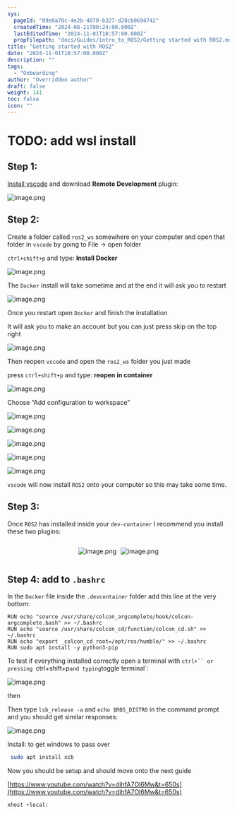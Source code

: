 ```yaml
---
sys:
  pageId: "89e0a78c-4e2b-4070-b327-d28cb0694742"
  createdTime: "2024-08-21T00:24:00.000Z"
  lastEditedTime: "2024-11-01T18:57:00.000Z"
  propFilepath: "docs/Guides/intro_to_ROS2/Getting started with ROS2.md"
title: "Getting started with ROS2"
date: "2024-11-01T18:57:00.000Z"
description: ""
tags:
  - "Onboarding"
author: "Overridden author"
draft: false
weight: 141
toc: false
icon: ""
---
```


# TODO: add wsl install

## Step 1:

[Install vscode](https://code.visualstudio.com/download) and download **Remote Development** plugin:

![image.png](https://prod-files-secure.s3.us-west-2.amazonaws.com/d518164a-d88e-44d1-a4ee-3adb3bd8bce0/efb52993-1881-4a40-b95e-6f020334f022/image.png?X-Amz-Algorithm=AWS4-HMAC-SHA256&X-Amz-Content-Sha256=UNSIGNED-PAYLOAD&X-Amz-Credential=ASIAZI2LB466X4ALLCFX%2F20250412%2Fus-west-2%2Fs3%2Faws4_request&X-Amz-Date=20250412T180950Z&X-Amz-Expires=3600&X-Amz-Security-Token=IQoJb3JpZ2luX2VjEF8aCXVzLXdlc3QtMiJHMEUCIDBblCALrOzGXq5y9Zw88GowmEqALvlSYE71mR7aSy5GAiEAybkTrr8I7oFz1D%2FlUtmc9GUqu0rblayoGScD3g6bMSUqiAQI2P%2F%2F%2F%2F%2F%2F%2F%2F%2F%2FARAAGgw2Mzc0MjMxODM4MDUiDKnOoXxNWikwntiKJircA3QX%2FivRzBFn%2FyEpkszUbKCECXI%2B6gbut%2FbIDz3gquaC0XFMg4rreTwecWQBvR%2FlDLhhDSRyl4Jmq5QnghDhpIZ4zWpRRqSLNDokA%2FU2RyRliPYG%2BCGFNdllGp39J7fgrkIexhP5p8qbB11yfJUj5HeJnpki4xf9syXRCemN%2F6OrlLCHjdUXxaxMypJofMoAvsgmBI5PF6xqVuJb1z%2BuxcMhwZpR%2BIul3dcFoA14x4Bglc%2BbyEUu%2BKgtzSfRZovT3uSZNEZrhfR%2Bsn0%2F49qFy8VDzeUSdxKFLIBMWbGtBGHJk0oqL4jkjb5byDJ1ft9vJG2Cgw8UunfNmIqk300thcgq9nPszOIQxakBpGcTnkpBpb3P43T8jZ5tkg7agIeU0jKXQ1o5USRtwdeEWM6TO7TqF%2BRH1SHRCgcVPGVI3mRlJ9SzcWFraG3l3ET2KMCWsx9GcgDgIcgaUKOE3JAiKaPUAquGgiGVjJkaLvtl0fYw9sVFINWN0KXUhHkQ56JF6AXSEtgEWF2bfQ1D%2Ba5euL2HTncTMrj74B6Yp4Ztd2h6E9gTH%2B%2FNIvKjL5Ly4i2sRO4hiipy6h%2BBnK0ypcuUuwLJR5SMISXCA097VBfwPyHvNWGXP5hoVFXHXKJKMPf66b8GOqUB5E7A9LJHury2VMhc1GhICKRph2GjwcvB%2B3izbOf7RyVJuF0AKUmHuCQXsW7Qp1u6HSSait6JFYcvOwrWIPmv2gE1wl9GWP61wSWOLABEpVhsxLEnKy62L5Vg2WF9o%2FNHLuA6ljkIri6URr9i2LspyUDrHO9dtyRlpoVm0UW%2BtZDuf1sd9GldSzruxegliAs6vn6Nn3bfNM0xM46u71Ehymo%2BW%2Fv4&X-Amz-Signature=5d4462c790bc3364c00a442f98625b954669a22ee895486b45ae80f4037cae0a&X-Amz-SignedHeaders=host&x-id=GetObject)

## Step 2:

Create a folder called `ros2_ws` somewhere on your computer and open that folder in `vscode` by going to File → open folder 

`ctrl+shift+p` and type: **Install Docker**

![image.png](https://prod-files-secure.s3.us-west-2.amazonaws.com/d518164a-d88e-44d1-a4ee-3adb3bd8bce0/2269dc0e-1cd5-47ff-bceb-c04ad9b2eab0/image.png?X-Amz-Algorithm=AWS4-HMAC-SHA256&X-Amz-Content-Sha256=UNSIGNED-PAYLOAD&X-Amz-Credential=ASIAZI2LB466X4ALLCFX%2F20250412%2Fus-west-2%2Fs3%2Faws4_request&X-Amz-Date=20250412T180950Z&X-Amz-Expires=3600&X-Amz-Security-Token=IQoJb3JpZ2luX2VjEF8aCXVzLXdlc3QtMiJHMEUCIDBblCALrOzGXq5y9Zw88GowmEqALvlSYE71mR7aSy5GAiEAybkTrr8I7oFz1D%2FlUtmc9GUqu0rblayoGScD3g6bMSUqiAQI2P%2F%2F%2F%2F%2F%2F%2F%2F%2F%2FARAAGgw2Mzc0MjMxODM4MDUiDKnOoXxNWikwntiKJircA3QX%2FivRzBFn%2FyEpkszUbKCECXI%2B6gbut%2FbIDz3gquaC0XFMg4rreTwecWQBvR%2FlDLhhDSRyl4Jmq5QnghDhpIZ4zWpRRqSLNDokA%2FU2RyRliPYG%2BCGFNdllGp39J7fgrkIexhP5p8qbB11yfJUj5HeJnpki4xf9syXRCemN%2F6OrlLCHjdUXxaxMypJofMoAvsgmBI5PF6xqVuJb1z%2BuxcMhwZpR%2BIul3dcFoA14x4Bglc%2BbyEUu%2BKgtzSfRZovT3uSZNEZrhfR%2Bsn0%2F49qFy8VDzeUSdxKFLIBMWbGtBGHJk0oqL4jkjb5byDJ1ft9vJG2Cgw8UunfNmIqk300thcgq9nPszOIQxakBpGcTnkpBpb3P43T8jZ5tkg7agIeU0jKXQ1o5USRtwdeEWM6TO7TqF%2BRH1SHRCgcVPGVI3mRlJ9SzcWFraG3l3ET2KMCWsx9GcgDgIcgaUKOE3JAiKaPUAquGgiGVjJkaLvtl0fYw9sVFINWN0KXUhHkQ56JF6AXSEtgEWF2bfQ1D%2Ba5euL2HTncTMrj74B6Yp4Ztd2h6E9gTH%2B%2FNIvKjL5Ly4i2sRO4hiipy6h%2BBnK0ypcuUuwLJR5SMISXCA097VBfwPyHvNWGXP5hoVFXHXKJKMPf66b8GOqUB5E7A9LJHury2VMhc1GhICKRph2GjwcvB%2B3izbOf7RyVJuF0AKUmHuCQXsW7Qp1u6HSSait6JFYcvOwrWIPmv2gE1wl9GWP61wSWOLABEpVhsxLEnKy62L5Vg2WF9o%2FNHLuA6ljkIri6URr9i2LspyUDrHO9dtyRlpoVm0UW%2BtZDuf1sd9GldSzruxegliAs6vn6Nn3bfNM0xM46u71Ehymo%2BW%2Fv4&X-Amz-Signature=f6f711eafa26e593fcf972ad945fa82764f7ca5eae2d4682e4050ce2e3437532&X-Amz-SignedHeaders=host&x-id=GetObject)

The `Docker` install will take sometime and at the end it will ask you to restart

![image.png](https://prod-files-secure.s3.us-west-2.amazonaws.com/d518164a-d88e-44d1-a4ee-3adb3bd8bce0/ed233f78-be33-4b1f-b89c-9c346c0e961e/image.png?X-Amz-Algorithm=AWS4-HMAC-SHA256&X-Amz-Content-Sha256=UNSIGNED-PAYLOAD&X-Amz-Credential=ASIAZI2LB466X4ALLCFX%2F20250412%2Fus-west-2%2Fs3%2Faws4_request&X-Amz-Date=20250412T180950Z&X-Amz-Expires=3600&X-Amz-Security-Token=IQoJb3JpZ2luX2VjEF8aCXVzLXdlc3QtMiJHMEUCIDBblCALrOzGXq5y9Zw88GowmEqALvlSYE71mR7aSy5GAiEAybkTrr8I7oFz1D%2FlUtmc9GUqu0rblayoGScD3g6bMSUqiAQI2P%2F%2F%2F%2F%2F%2F%2F%2F%2F%2FARAAGgw2Mzc0MjMxODM4MDUiDKnOoXxNWikwntiKJircA3QX%2FivRzBFn%2FyEpkszUbKCECXI%2B6gbut%2FbIDz3gquaC0XFMg4rreTwecWQBvR%2FlDLhhDSRyl4Jmq5QnghDhpIZ4zWpRRqSLNDokA%2FU2RyRliPYG%2BCGFNdllGp39J7fgrkIexhP5p8qbB11yfJUj5HeJnpki4xf9syXRCemN%2F6OrlLCHjdUXxaxMypJofMoAvsgmBI5PF6xqVuJb1z%2BuxcMhwZpR%2BIul3dcFoA14x4Bglc%2BbyEUu%2BKgtzSfRZovT3uSZNEZrhfR%2Bsn0%2F49qFy8VDzeUSdxKFLIBMWbGtBGHJk0oqL4jkjb5byDJ1ft9vJG2Cgw8UunfNmIqk300thcgq9nPszOIQxakBpGcTnkpBpb3P43T8jZ5tkg7agIeU0jKXQ1o5USRtwdeEWM6TO7TqF%2BRH1SHRCgcVPGVI3mRlJ9SzcWFraG3l3ET2KMCWsx9GcgDgIcgaUKOE3JAiKaPUAquGgiGVjJkaLvtl0fYw9sVFINWN0KXUhHkQ56JF6AXSEtgEWF2bfQ1D%2Ba5euL2HTncTMrj74B6Yp4Ztd2h6E9gTH%2B%2FNIvKjL5Ly4i2sRO4hiipy6h%2BBnK0ypcuUuwLJR5SMISXCA097VBfwPyHvNWGXP5hoVFXHXKJKMPf66b8GOqUB5E7A9LJHury2VMhc1GhICKRph2GjwcvB%2B3izbOf7RyVJuF0AKUmHuCQXsW7Qp1u6HSSait6JFYcvOwrWIPmv2gE1wl9GWP61wSWOLABEpVhsxLEnKy62L5Vg2WF9o%2FNHLuA6ljkIri6URr9i2LspyUDrHO9dtyRlpoVm0UW%2BtZDuf1sd9GldSzruxegliAs6vn6Nn3bfNM0xM46u71Ehymo%2BW%2Fv4&X-Amz-Signature=e08398f394d921585ac33aa7b6cdfcb2875189ff73a2e1c09dc1d048e7bf2f9a&X-Amz-SignedHeaders=host&x-id=GetObject)

Once you restart open `Docker` and finish the installation

It will ask you to make an account but you can just press skip on the top right

![image.png](https://prod-files-secure.s3.us-west-2.amazonaws.com/d518164a-d88e-44d1-a4ee-3adb3bd8bce0/21010ad9-1659-4fd9-9f59-9932a09b2a3d/image.png?X-Amz-Algorithm=AWS4-HMAC-SHA256&X-Amz-Content-Sha256=UNSIGNED-PAYLOAD&X-Amz-Credential=ASIAZI2LB466X4ALLCFX%2F20250412%2Fus-west-2%2Fs3%2Faws4_request&X-Amz-Date=20250412T180950Z&X-Amz-Expires=3600&X-Amz-Security-Token=IQoJb3JpZ2luX2VjEF8aCXVzLXdlc3QtMiJHMEUCIDBblCALrOzGXq5y9Zw88GowmEqALvlSYE71mR7aSy5GAiEAybkTrr8I7oFz1D%2FlUtmc9GUqu0rblayoGScD3g6bMSUqiAQI2P%2F%2F%2F%2F%2F%2F%2F%2F%2F%2FARAAGgw2Mzc0MjMxODM4MDUiDKnOoXxNWikwntiKJircA3QX%2FivRzBFn%2FyEpkszUbKCECXI%2B6gbut%2FbIDz3gquaC0XFMg4rreTwecWQBvR%2FlDLhhDSRyl4Jmq5QnghDhpIZ4zWpRRqSLNDokA%2FU2RyRliPYG%2BCGFNdllGp39J7fgrkIexhP5p8qbB11yfJUj5HeJnpki4xf9syXRCemN%2F6OrlLCHjdUXxaxMypJofMoAvsgmBI5PF6xqVuJb1z%2BuxcMhwZpR%2BIul3dcFoA14x4Bglc%2BbyEUu%2BKgtzSfRZovT3uSZNEZrhfR%2Bsn0%2F49qFy8VDzeUSdxKFLIBMWbGtBGHJk0oqL4jkjb5byDJ1ft9vJG2Cgw8UunfNmIqk300thcgq9nPszOIQxakBpGcTnkpBpb3P43T8jZ5tkg7agIeU0jKXQ1o5USRtwdeEWM6TO7TqF%2BRH1SHRCgcVPGVI3mRlJ9SzcWFraG3l3ET2KMCWsx9GcgDgIcgaUKOE3JAiKaPUAquGgiGVjJkaLvtl0fYw9sVFINWN0KXUhHkQ56JF6AXSEtgEWF2bfQ1D%2Ba5euL2HTncTMrj74B6Yp4Ztd2h6E9gTH%2B%2FNIvKjL5Ly4i2sRO4hiipy6h%2BBnK0ypcuUuwLJR5SMISXCA097VBfwPyHvNWGXP5hoVFXHXKJKMPf66b8GOqUB5E7A9LJHury2VMhc1GhICKRph2GjwcvB%2B3izbOf7RyVJuF0AKUmHuCQXsW7Qp1u6HSSait6JFYcvOwrWIPmv2gE1wl9GWP61wSWOLABEpVhsxLEnKy62L5Vg2WF9o%2FNHLuA6ljkIri6URr9i2LspyUDrHO9dtyRlpoVm0UW%2BtZDuf1sd9GldSzruxegliAs6vn6Nn3bfNM0xM46u71Ehymo%2BW%2Fv4&X-Amz-Signature=304abe2171657d7a595e8e7c20b83556200c9ce43e54748ab7e127c13afe7d51&X-Amz-SignedHeaders=host&x-id=GetObject)

Then reopen `vscode` and open the `ros2_ws` folder you just made

press `ctrl+shift+p` and type: **reopen in container**

![image.png](https://prod-files-secure.s3.us-west-2.amazonaws.com/d518164a-d88e-44d1-a4ee-3adb3bd8bce0/4e93b8c2-41ad-488c-8095-c74205196118/image.png?X-Amz-Algorithm=AWS4-HMAC-SHA256&X-Amz-Content-Sha256=UNSIGNED-PAYLOAD&X-Amz-Credential=ASIAZI2LB466X4ALLCFX%2F20250412%2Fus-west-2%2Fs3%2Faws4_request&X-Amz-Date=20250412T180950Z&X-Amz-Expires=3600&X-Amz-Security-Token=IQoJb3JpZ2luX2VjEF8aCXVzLXdlc3QtMiJHMEUCIDBblCALrOzGXq5y9Zw88GowmEqALvlSYE71mR7aSy5GAiEAybkTrr8I7oFz1D%2FlUtmc9GUqu0rblayoGScD3g6bMSUqiAQI2P%2F%2F%2F%2F%2F%2F%2F%2F%2F%2FARAAGgw2Mzc0MjMxODM4MDUiDKnOoXxNWikwntiKJircA3QX%2FivRzBFn%2FyEpkszUbKCECXI%2B6gbut%2FbIDz3gquaC0XFMg4rreTwecWQBvR%2FlDLhhDSRyl4Jmq5QnghDhpIZ4zWpRRqSLNDokA%2FU2RyRliPYG%2BCGFNdllGp39J7fgrkIexhP5p8qbB11yfJUj5HeJnpki4xf9syXRCemN%2F6OrlLCHjdUXxaxMypJofMoAvsgmBI5PF6xqVuJb1z%2BuxcMhwZpR%2BIul3dcFoA14x4Bglc%2BbyEUu%2BKgtzSfRZovT3uSZNEZrhfR%2Bsn0%2F49qFy8VDzeUSdxKFLIBMWbGtBGHJk0oqL4jkjb5byDJ1ft9vJG2Cgw8UunfNmIqk300thcgq9nPszOIQxakBpGcTnkpBpb3P43T8jZ5tkg7agIeU0jKXQ1o5USRtwdeEWM6TO7TqF%2BRH1SHRCgcVPGVI3mRlJ9SzcWFraG3l3ET2KMCWsx9GcgDgIcgaUKOE3JAiKaPUAquGgiGVjJkaLvtl0fYw9sVFINWN0KXUhHkQ56JF6AXSEtgEWF2bfQ1D%2Ba5euL2HTncTMrj74B6Yp4Ztd2h6E9gTH%2B%2FNIvKjL5Ly4i2sRO4hiipy6h%2BBnK0ypcuUuwLJR5SMISXCA097VBfwPyHvNWGXP5hoVFXHXKJKMPf66b8GOqUB5E7A9LJHury2VMhc1GhICKRph2GjwcvB%2B3izbOf7RyVJuF0AKUmHuCQXsW7Qp1u6HSSait6JFYcvOwrWIPmv2gE1wl9GWP61wSWOLABEpVhsxLEnKy62L5Vg2WF9o%2FNHLuA6ljkIri6URr9i2LspyUDrHO9dtyRlpoVm0UW%2BtZDuf1sd9GldSzruxegliAs6vn6Nn3bfNM0xM46u71Ehymo%2BW%2Fv4&X-Amz-Signature=0a550a91bd9f7cf55393b8f83a2ca7eadabfb8a845f09a6f65d6fd8993ea7f4c&X-Amz-SignedHeaders=host&x-id=GetObject)

Choose “Add configuration to workspace”

![image.png](https://prod-files-secure.s3.us-west-2.amazonaws.com/d518164a-d88e-44d1-a4ee-3adb3bd8bce0/9560b282-5060-4989-ba37-97e7b2c22476/image.png?X-Amz-Algorithm=AWS4-HMAC-SHA256&X-Amz-Content-Sha256=UNSIGNED-PAYLOAD&X-Amz-Credential=ASIAZI2LB466X4ALLCFX%2F20250412%2Fus-west-2%2Fs3%2Faws4_request&X-Amz-Date=20250412T180950Z&X-Amz-Expires=3600&X-Amz-Security-Token=IQoJb3JpZ2luX2VjEF8aCXVzLXdlc3QtMiJHMEUCIDBblCALrOzGXq5y9Zw88GowmEqALvlSYE71mR7aSy5GAiEAybkTrr8I7oFz1D%2FlUtmc9GUqu0rblayoGScD3g6bMSUqiAQI2P%2F%2F%2F%2F%2F%2F%2F%2F%2F%2FARAAGgw2Mzc0MjMxODM4MDUiDKnOoXxNWikwntiKJircA3QX%2FivRzBFn%2FyEpkszUbKCECXI%2B6gbut%2FbIDz3gquaC0XFMg4rreTwecWQBvR%2FlDLhhDSRyl4Jmq5QnghDhpIZ4zWpRRqSLNDokA%2FU2RyRliPYG%2BCGFNdllGp39J7fgrkIexhP5p8qbB11yfJUj5HeJnpki4xf9syXRCemN%2F6OrlLCHjdUXxaxMypJofMoAvsgmBI5PF6xqVuJb1z%2BuxcMhwZpR%2BIul3dcFoA14x4Bglc%2BbyEUu%2BKgtzSfRZovT3uSZNEZrhfR%2Bsn0%2F49qFy8VDzeUSdxKFLIBMWbGtBGHJk0oqL4jkjb5byDJ1ft9vJG2Cgw8UunfNmIqk300thcgq9nPszOIQxakBpGcTnkpBpb3P43T8jZ5tkg7agIeU0jKXQ1o5USRtwdeEWM6TO7TqF%2BRH1SHRCgcVPGVI3mRlJ9SzcWFraG3l3ET2KMCWsx9GcgDgIcgaUKOE3JAiKaPUAquGgiGVjJkaLvtl0fYw9sVFINWN0KXUhHkQ56JF6AXSEtgEWF2bfQ1D%2Ba5euL2HTncTMrj74B6Yp4Ztd2h6E9gTH%2B%2FNIvKjL5Ly4i2sRO4hiipy6h%2BBnK0ypcuUuwLJR5SMISXCA097VBfwPyHvNWGXP5hoVFXHXKJKMPf66b8GOqUB5E7A9LJHury2VMhc1GhICKRph2GjwcvB%2B3izbOf7RyVJuF0AKUmHuCQXsW7Qp1u6HSSait6JFYcvOwrWIPmv2gE1wl9GWP61wSWOLABEpVhsxLEnKy62L5Vg2WF9o%2FNHLuA6ljkIri6URr9i2LspyUDrHO9dtyRlpoVm0UW%2BtZDuf1sd9GldSzruxegliAs6vn6Nn3bfNM0xM46u71Ehymo%2BW%2Fv4&X-Amz-Signature=5507fbe461874832ca6c658f1fbcdd5984a3023f205363c4b4e104c3855bea46&X-Amz-SignedHeaders=host&x-id=GetObject)

![image.png](https://prod-files-secure.s3.us-west-2.amazonaws.com/d518164a-d88e-44d1-a4ee-3adb3bd8bce0/2ee63f81-886b-48e8-a553-dc6e5eac99e4/image.png?X-Amz-Algorithm=AWS4-HMAC-SHA256&X-Amz-Content-Sha256=UNSIGNED-PAYLOAD&X-Amz-Credential=ASIAZI2LB466X4ALLCFX%2F20250412%2Fus-west-2%2Fs3%2Faws4_request&X-Amz-Date=20250412T180950Z&X-Amz-Expires=3600&X-Amz-Security-Token=IQoJb3JpZ2luX2VjEF8aCXVzLXdlc3QtMiJHMEUCIDBblCALrOzGXq5y9Zw88GowmEqALvlSYE71mR7aSy5GAiEAybkTrr8I7oFz1D%2FlUtmc9GUqu0rblayoGScD3g6bMSUqiAQI2P%2F%2F%2F%2F%2F%2F%2F%2F%2F%2FARAAGgw2Mzc0MjMxODM4MDUiDKnOoXxNWikwntiKJircA3QX%2FivRzBFn%2FyEpkszUbKCECXI%2B6gbut%2FbIDz3gquaC0XFMg4rreTwecWQBvR%2FlDLhhDSRyl4Jmq5QnghDhpIZ4zWpRRqSLNDokA%2FU2RyRliPYG%2BCGFNdllGp39J7fgrkIexhP5p8qbB11yfJUj5HeJnpki4xf9syXRCemN%2F6OrlLCHjdUXxaxMypJofMoAvsgmBI5PF6xqVuJb1z%2BuxcMhwZpR%2BIul3dcFoA14x4Bglc%2BbyEUu%2BKgtzSfRZovT3uSZNEZrhfR%2Bsn0%2F49qFy8VDzeUSdxKFLIBMWbGtBGHJk0oqL4jkjb5byDJ1ft9vJG2Cgw8UunfNmIqk300thcgq9nPszOIQxakBpGcTnkpBpb3P43T8jZ5tkg7agIeU0jKXQ1o5USRtwdeEWM6TO7TqF%2BRH1SHRCgcVPGVI3mRlJ9SzcWFraG3l3ET2KMCWsx9GcgDgIcgaUKOE3JAiKaPUAquGgiGVjJkaLvtl0fYw9sVFINWN0KXUhHkQ56JF6AXSEtgEWF2bfQ1D%2Ba5euL2HTncTMrj74B6Yp4Ztd2h6E9gTH%2B%2FNIvKjL5Ly4i2sRO4hiipy6h%2BBnK0ypcuUuwLJR5SMISXCA097VBfwPyHvNWGXP5hoVFXHXKJKMPf66b8GOqUB5E7A9LJHury2VMhc1GhICKRph2GjwcvB%2B3izbOf7RyVJuF0AKUmHuCQXsW7Qp1u6HSSait6JFYcvOwrWIPmv2gE1wl9GWP61wSWOLABEpVhsxLEnKy62L5Vg2WF9o%2FNHLuA6ljkIri6URr9i2LspyUDrHO9dtyRlpoVm0UW%2BtZDuf1sd9GldSzruxegliAs6vn6Nn3bfNM0xM46u71Ehymo%2BW%2Fv4&X-Amz-Signature=869947677998071ec1337c3b000eef5af14bfd756b1c8281a8d62db0385bd11e&X-Amz-SignedHeaders=host&x-id=GetObject)

![image.png](https://prod-files-secure.s3.us-west-2.amazonaws.com/d518164a-d88e-44d1-a4ee-3adb3bd8bce0/ae1580b2-b048-407e-aed9-b584224a7a04/image.png?X-Amz-Algorithm=AWS4-HMAC-SHA256&X-Amz-Content-Sha256=UNSIGNED-PAYLOAD&X-Amz-Credential=ASIAZI2LB466X4ALLCFX%2F20250412%2Fus-west-2%2Fs3%2Faws4_request&X-Amz-Date=20250412T180950Z&X-Amz-Expires=3600&X-Amz-Security-Token=IQoJb3JpZ2luX2VjEF8aCXVzLXdlc3QtMiJHMEUCIDBblCALrOzGXq5y9Zw88GowmEqALvlSYE71mR7aSy5GAiEAybkTrr8I7oFz1D%2FlUtmc9GUqu0rblayoGScD3g6bMSUqiAQI2P%2F%2F%2F%2F%2F%2F%2F%2F%2F%2FARAAGgw2Mzc0MjMxODM4MDUiDKnOoXxNWikwntiKJircA3QX%2FivRzBFn%2FyEpkszUbKCECXI%2B6gbut%2FbIDz3gquaC0XFMg4rreTwecWQBvR%2FlDLhhDSRyl4Jmq5QnghDhpIZ4zWpRRqSLNDokA%2FU2RyRliPYG%2BCGFNdllGp39J7fgrkIexhP5p8qbB11yfJUj5HeJnpki4xf9syXRCemN%2F6OrlLCHjdUXxaxMypJofMoAvsgmBI5PF6xqVuJb1z%2BuxcMhwZpR%2BIul3dcFoA14x4Bglc%2BbyEUu%2BKgtzSfRZovT3uSZNEZrhfR%2Bsn0%2F49qFy8VDzeUSdxKFLIBMWbGtBGHJk0oqL4jkjb5byDJ1ft9vJG2Cgw8UunfNmIqk300thcgq9nPszOIQxakBpGcTnkpBpb3P43T8jZ5tkg7agIeU0jKXQ1o5USRtwdeEWM6TO7TqF%2BRH1SHRCgcVPGVI3mRlJ9SzcWFraG3l3ET2KMCWsx9GcgDgIcgaUKOE3JAiKaPUAquGgiGVjJkaLvtl0fYw9sVFINWN0KXUhHkQ56JF6AXSEtgEWF2bfQ1D%2Ba5euL2HTncTMrj74B6Yp4Ztd2h6E9gTH%2B%2FNIvKjL5Ly4i2sRO4hiipy6h%2BBnK0ypcuUuwLJR5SMISXCA097VBfwPyHvNWGXP5hoVFXHXKJKMPf66b8GOqUB5E7A9LJHury2VMhc1GhICKRph2GjwcvB%2B3izbOf7RyVJuF0AKUmHuCQXsW7Qp1u6HSSait6JFYcvOwrWIPmv2gE1wl9GWP61wSWOLABEpVhsxLEnKy62L5Vg2WF9o%2FNHLuA6ljkIri6URr9i2LspyUDrHO9dtyRlpoVm0UW%2BtZDuf1sd9GldSzruxegliAs6vn6Nn3bfNM0xM46u71Ehymo%2BW%2Fv4&X-Amz-Signature=ec88df4d3b1c484fb4d33f0f3c833f74ee0472767d244b85a0ac1a5970faf66d&X-Amz-SignedHeaders=host&x-id=GetObject)

![image.png](https://prod-files-secure.s3.us-west-2.amazonaws.com/d518164a-d88e-44d1-a4ee-3adb3bd8bce0/53255b28-f75e-430f-b9e3-c0ac8577e42b/image.png?X-Amz-Algorithm=AWS4-HMAC-SHA256&X-Amz-Content-Sha256=UNSIGNED-PAYLOAD&X-Amz-Credential=ASIAZI2LB466X4ALLCFX%2F20250412%2Fus-west-2%2Fs3%2Faws4_request&X-Amz-Date=20250412T180950Z&X-Amz-Expires=3600&X-Amz-Security-Token=IQoJb3JpZ2luX2VjEF8aCXVzLXdlc3QtMiJHMEUCIDBblCALrOzGXq5y9Zw88GowmEqALvlSYE71mR7aSy5GAiEAybkTrr8I7oFz1D%2FlUtmc9GUqu0rblayoGScD3g6bMSUqiAQI2P%2F%2F%2F%2F%2F%2F%2F%2F%2F%2FARAAGgw2Mzc0MjMxODM4MDUiDKnOoXxNWikwntiKJircA3QX%2FivRzBFn%2FyEpkszUbKCECXI%2B6gbut%2FbIDz3gquaC0XFMg4rreTwecWQBvR%2FlDLhhDSRyl4Jmq5QnghDhpIZ4zWpRRqSLNDokA%2FU2RyRliPYG%2BCGFNdllGp39J7fgrkIexhP5p8qbB11yfJUj5HeJnpki4xf9syXRCemN%2F6OrlLCHjdUXxaxMypJofMoAvsgmBI5PF6xqVuJb1z%2BuxcMhwZpR%2BIul3dcFoA14x4Bglc%2BbyEUu%2BKgtzSfRZovT3uSZNEZrhfR%2Bsn0%2F49qFy8VDzeUSdxKFLIBMWbGtBGHJk0oqL4jkjb5byDJ1ft9vJG2Cgw8UunfNmIqk300thcgq9nPszOIQxakBpGcTnkpBpb3P43T8jZ5tkg7agIeU0jKXQ1o5USRtwdeEWM6TO7TqF%2BRH1SHRCgcVPGVI3mRlJ9SzcWFraG3l3ET2KMCWsx9GcgDgIcgaUKOE3JAiKaPUAquGgiGVjJkaLvtl0fYw9sVFINWN0KXUhHkQ56JF6AXSEtgEWF2bfQ1D%2Ba5euL2HTncTMrj74B6Yp4Ztd2h6E9gTH%2B%2FNIvKjL5Ly4i2sRO4hiipy6h%2BBnK0ypcuUuwLJR5SMISXCA097VBfwPyHvNWGXP5hoVFXHXKJKMPf66b8GOqUB5E7A9LJHury2VMhc1GhICKRph2GjwcvB%2B3izbOf7RyVJuF0AKUmHuCQXsW7Qp1u6HSSait6JFYcvOwrWIPmv2gE1wl9GWP61wSWOLABEpVhsxLEnKy62L5Vg2WF9o%2FNHLuA6ljkIri6URr9i2LspyUDrHO9dtyRlpoVm0UW%2BtZDuf1sd9GldSzruxegliAs6vn6Nn3bfNM0xM46u71Ehymo%2BW%2Fv4&X-Amz-Signature=68dec6813ac85cc7a72848b033646e3081b12814ea667159f500429f7f981567&X-Amz-SignedHeaders=host&x-id=GetObject)

![image.png](https://prod-files-secure.s3.us-west-2.amazonaws.com/d518164a-d88e-44d1-a4ee-3adb3bd8bce0/7c562767-5af9-4ffb-97d1-327bcdf4ee00/image.png?X-Amz-Algorithm=AWS4-HMAC-SHA256&X-Amz-Content-Sha256=UNSIGNED-PAYLOAD&X-Amz-Credential=ASIAZI2LB466X4ALLCFX%2F20250412%2Fus-west-2%2Fs3%2Faws4_request&X-Amz-Date=20250412T180950Z&X-Amz-Expires=3600&X-Amz-Security-Token=IQoJb3JpZ2luX2VjEF8aCXVzLXdlc3QtMiJHMEUCIDBblCALrOzGXq5y9Zw88GowmEqALvlSYE71mR7aSy5GAiEAybkTrr8I7oFz1D%2FlUtmc9GUqu0rblayoGScD3g6bMSUqiAQI2P%2F%2F%2F%2F%2F%2F%2F%2F%2F%2FARAAGgw2Mzc0MjMxODM4MDUiDKnOoXxNWikwntiKJircA3QX%2FivRzBFn%2FyEpkszUbKCECXI%2B6gbut%2FbIDz3gquaC0XFMg4rreTwecWQBvR%2FlDLhhDSRyl4Jmq5QnghDhpIZ4zWpRRqSLNDokA%2FU2RyRliPYG%2BCGFNdllGp39J7fgrkIexhP5p8qbB11yfJUj5HeJnpki4xf9syXRCemN%2F6OrlLCHjdUXxaxMypJofMoAvsgmBI5PF6xqVuJb1z%2BuxcMhwZpR%2BIul3dcFoA14x4Bglc%2BbyEUu%2BKgtzSfRZovT3uSZNEZrhfR%2Bsn0%2F49qFy8VDzeUSdxKFLIBMWbGtBGHJk0oqL4jkjb5byDJ1ft9vJG2Cgw8UunfNmIqk300thcgq9nPszOIQxakBpGcTnkpBpb3P43T8jZ5tkg7agIeU0jKXQ1o5USRtwdeEWM6TO7TqF%2BRH1SHRCgcVPGVI3mRlJ9SzcWFraG3l3ET2KMCWsx9GcgDgIcgaUKOE3JAiKaPUAquGgiGVjJkaLvtl0fYw9sVFINWN0KXUhHkQ56JF6AXSEtgEWF2bfQ1D%2Ba5euL2HTncTMrj74B6Yp4Ztd2h6E9gTH%2B%2FNIvKjL5Ly4i2sRO4hiipy6h%2BBnK0ypcuUuwLJR5SMISXCA097VBfwPyHvNWGXP5hoVFXHXKJKMPf66b8GOqUB5E7A9LJHury2VMhc1GhICKRph2GjwcvB%2B3izbOf7RyVJuF0AKUmHuCQXsW7Qp1u6HSSait6JFYcvOwrWIPmv2gE1wl9GWP61wSWOLABEpVhsxLEnKy62L5Vg2WF9o%2FNHLuA6ljkIri6URr9i2LspyUDrHO9dtyRlpoVm0UW%2BtZDuf1sd9GldSzruxegliAs6vn6Nn3bfNM0xM46u71Ehymo%2BW%2Fv4&X-Amz-Signature=c8d7071a625f0ad2b43a218659635de1b6ddbda1f9f64276eca1323781df3ebb&X-Amz-SignedHeaders=host&x-id=GetObject)

`vscode` will now install `ROS2` onto your computer so this may take some time.

## Step 3:

Once `ROS2` has installed inside your `dev-container` I recommend you install these two plugins:

<div style="display: flex;flex-direction: row; column-gap:10px; max-width: 630px;justify-content: center;">
<div>

![image.png](https://prod-files-secure.s3.us-west-2.amazonaws.com/d518164a-d88e-44d1-a4ee-3adb3bd8bce0/3fc3d550-5a54-4ba1-ba6b-faa01cdb7369/image.png?X-Amz-Algorithm=AWS4-HMAC-SHA256&X-Amz-Content-Sha256=UNSIGNED-PAYLOAD&X-Amz-Credential=ASIAZI2LB4663NXAB5ZK%2F20250412%2Fus-west-2%2Fs3%2Faws4_request&X-Amz-Date=20250412T180952Z&X-Amz-Expires=3600&X-Amz-Security-Token=IQoJb3JpZ2luX2VjEF8aCXVzLXdlc3QtMiJGMEQCIBs5JVTZm3%2BH5POntT8XsHWvKr%2FYcBtpZq33QQE9quseAiAs%2FKquEM3kfCzB5dkNHh5APeeXoRzWknadbPfuBFh4xSqIBAjY%2F%2F%2F%2F%2F%2F%2F%2F%2F%2F8BEAAaDDYzNzQyMzE4MzgwNSIMjfYFnDuWaCNnRekvKtwD9ZLkuqHjtwdcee2IuzT7%2Bb5qdPAgEv7UtYwIZ5I%2BvpuVX%2Fuap%2BUvVJ2b%2B49zdn2V2xtU72AY1F6OFLhZiyWu%2BQzIs7lxmy0pB5oDhC%2BILhmgyt7dygoUmy2ujuRf2TCPmQh7uV2767Od1%2Fdb1LqKfIuvk%2FAp4HZK%2FnXwA4%2Bf1bY6DIDEiKE%2Fl9ncVcMOlOeJ9yvBzfDkvzwtvvh7krKRGC9mNFZnkbLVCEFWANat%2F7P15Ma1nIGfR9gcn%2B3vod9YOu%2BufIYlU6wHWdbDRud%2FZtlNGQxlRmO8ZcC6rdIY%2B6ZEYLSmp%2Flqjf5H7LzHqD%2BoFU70fJlbm4LkU23gt2DYlNY%2FRZnqvafxWUKPdBmW%2Fiu1tF9UsIcdZmdy87CsXp7EWXIlKeCImqfG7IQpE5jOtoouHiJv%2BMmeeIZtZQke16IKK2Q0ScOjuaLmwpS7blTGm411Kd6V%2BnhoiUFt0QGIOhmLIjgkOT2lg2Vh0DO0YAYjLUPApxJDxvkLMAw302S%2Bn1E2NweZKTQGD45I3YEYoAx5mQuBPQRjj%2BWXqj845TInJkHAuJVgAcgaDKxBVCOlTZVU%2BEOaUJPWF0QQHpas2x2RGk9zmHGTmoMFV%2FUw4e%2FyCdUFzrdGCP7PzZIw6fvpvwY6pgER0MwK3VwvPv%2BWfAunQbyORKqQ3szIVa1BQMhWdEolNOjBcYMG9s%2FKQZL7vNO4Au%2BuX8MAB0AagIGdIf7xIgOkXTtYbLRK%2F56iGpoQfyOl6Ol%2BU64pobS6%2Bj8MUf6nn4keoi3GcntPRF7P3X2FvXuSN%2FNKYNmHc7V3%2F5n0uZhOHBUEHN5Cdt46EFRg%2Ftk4CvD%2BnmdCxeouM6GKohKZJgbGE14IPDH3&X-Amz-Signature=8aa7fbfbb9720674e0647f8714d6d4fd4282d29b590ed3a06e0cdc8c4d41051c&X-Amz-SignedHeaders=host&x-id=GetObject)

</div>
<div>

![image.png](https://prod-files-secure.s3.us-west-2.amazonaws.com/d518164a-d88e-44d1-a4ee-3adb3bd8bce0/d994cc66-13c2-4093-a5a3-f84cf4601a82/image.png?X-Amz-Algorithm=AWS4-HMAC-SHA256&X-Amz-Content-Sha256=UNSIGNED-PAYLOAD&X-Amz-Credential=ASIAZI2LB4666LK5MAOD%2F20250412%2Fus-west-2%2Fs3%2Faws4_request&X-Amz-Date=20250412T180953Z&X-Amz-Expires=3600&X-Amz-Security-Token=IQoJb3JpZ2luX2VjEGIaCXVzLXdlc3QtMiJIMEYCIQCQbx8OB9016rI4Z3oRWcxbmJEVoMw%2F6SQT%2FVy1FIiGwAIhALlqH4N%2B8kTKaZt25vRBcQFiCl8IniV%2Fj8kDlNIlqHH3KogECNv%2F%2F%2F%2F%2F%2F%2F%2F%2F%2FwEQABoMNjM3NDIzMTgzODA1Igx1GiG9Krgnw4qgVDYq3AMnrQfVZFcohV6IDTPbSye7%2B%2BZHl6KQta6Os3FZ2qeJh4MLX04AMRKadajn2ExZ331nYEVXfMsi854sJp9uRsdw8KjGEUq7OHRzF0F1WHnUmdtkxvLoK%2FLMXhZiU8haCQQWtkjprRhch0nW9DBjvwnqNGI9nYmyJTV2VK7AQ%2F%2FOo0dG%2FjLn5BnlwdCPdtf2A%2FFafC2aYzndjDZUUsI%2FWXLRZmRFgD2hP0j0Yp6z315SN%2F5e0JXHf4YPiWk0W8cyojHsH4J5LiyvxMnaXo3Gnr8Dx6fEVI%2F0Nu8Jg35x3h8ZHQilBXnJdSIIcJVh8ac1Dq%2Bh00J5ciE52LJRTHdN28NackwrkkKtCZj%2Ff9olse2L9WvJLablmKNZOnAYBjkDYgIDsboA%2BMiLZacDoVlQwY34QBmiqxl34RpFXSKeOI8gHh7AX2Fp4SN%2BsHS6B5S4hJqQESalGVCSQOq3Uq76m45I6N2g7%2BOzQgKIlF1ZILutGgF0kBSLNrBV7zRYF01%2BQ52RSzLgrBi%2FuIWCb0ob0YY3pop4HSbV2JnLUxPD69E%2FvqnWoOnV1lq4UrDhh5FiQssD7DDpYJf7IGsSV4ag6wRrGcRXq1%2BkKEfRBrzQzThgqKK2XOmff6w38hPnBTCCxuq%2FBjqkAWiTxZaR448Iz0Oort8gy7rdydoqdr8aUyzo%2FmIRZPhc0fClZ9ZkuVbtNZDxunVmGsqj%2F1tKeR9Ta1r4FAMEXRrcngRbF9dqh5WNgbaHeJvuGlBF5SxWiUOncDAWVUwtO1aZAH66tHRj1S9QtI7gguWLKJ%2B4PTa5ebw66Fq4GGc3cb9qhPOWFXnHZ8V1jYYxkT8LnZtG4VmA4J82jsFvR4264EUQ&X-Amz-Signature=07a7228a1afcec412af79ff848c04be4c17e08d8272f7fa9e8be020802a43601&X-Amz-SignedHeaders=host&x-id=GetObject)

</div>
</div>

## Step 4: add to `.bashrc`

In the `Docker` file inside the `.devcontainer` folder add this line at the very bottom: 

```docker
RUN echo "source /usr/share/colcon_argcomplete/hook/colcon-argcomplete.bash" >> ~/.bashrc
RUN echo "source /usr/share/colcon_cd/function/colcon_cd.sh" >> ~/.bashrc
RUN echo "export _colcon_cd_root=/opt/ros/humble/" >> ~/.bashrc
RUN sudo apt install -y python3-pip 
```

To test if everything installed correctly open a terminal with `ctrl+`` or pressing `ctrl+shift+p` and typing `toggle terminal`:

![image.png](https://prod-files-secure.s3.us-west-2.amazonaws.com/d518164a-d88e-44d1-a4ee-3adb3bd8bce0/6a4943d8-b04e-4c02-9a58-775f3384d1a5/image.png?X-Amz-Algorithm=AWS4-HMAC-SHA256&X-Amz-Content-Sha256=UNSIGNED-PAYLOAD&X-Amz-Credential=ASIAZI2LB466X4ALLCFX%2F20250412%2Fus-west-2%2Fs3%2Faws4_request&X-Amz-Date=20250412T180950Z&X-Amz-Expires=3600&X-Amz-Security-Token=IQoJb3JpZ2luX2VjEF8aCXVzLXdlc3QtMiJHMEUCIDBblCALrOzGXq5y9Zw88GowmEqALvlSYE71mR7aSy5GAiEAybkTrr8I7oFz1D%2FlUtmc9GUqu0rblayoGScD3g6bMSUqiAQI2P%2F%2F%2F%2F%2F%2F%2F%2F%2F%2FARAAGgw2Mzc0MjMxODM4MDUiDKnOoXxNWikwntiKJircA3QX%2FivRzBFn%2FyEpkszUbKCECXI%2B6gbut%2FbIDz3gquaC0XFMg4rreTwecWQBvR%2FlDLhhDSRyl4Jmq5QnghDhpIZ4zWpRRqSLNDokA%2FU2RyRliPYG%2BCGFNdllGp39J7fgrkIexhP5p8qbB11yfJUj5HeJnpki4xf9syXRCemN%2F6OrlLCHjdUXxaxMypJofMoAvsgmBI5PF6xqVuJb1z%2BuxcMhwZpR%2BIul3dcFoA14x4Bglc%2BbyEUu%2BKgtzSfRZovT3uSZNEZrhfR%2Bsn0%2F49qFy8VDzeUSdxKFLIBMWbGtBGHJk0oqL4jkjb5byDJ1ft9vJG2Cgw8UunfNmIqk300thcgq9nPszOIQxakBpGcTnkpBpb3P43T8jZ5tkg7agIeU0jKXQ1o5USRtwdeEWM6TO7TqF%2BRH1SHRCgcVPGVI3mRlJ9SzcWFraG3l3ET2KMCWsx9GcgDgIcgaUKOE3JAiKaPUAquGgiGVjJkaLvtl0fYw9sVFINWN0KXUhHkQ56JF6AXSEtgEWF2bfQ1D%2Ba5euL2HTncTMrj74B6Yp4Ztd2h6E9gTH%2B%2FNIvKjL5Ly4i2sRO4hiipy6h%2BBnK0ypcuUuwLJR5SMISXCA097VBfwPyHvNWGXP5hoVFXHXKJKMPf66b8GOqUB5E7A9LJHury2VMhc1GhICKRph2GjwcvB%2B3izbOf7RyVJuF0AKUmHuCQXsW7Qp1u6HSSait6JFYcvOwrWIPmv2gE1wl9GWP61wSWOLABEpVhsxLEnKy62L5Vg2WF9o%2FNHLuA6ljkIri6URr9i2LspyUDrHO9dtyRlpoVm0UW%2BtZDuf1sd9GldSzruxegliAs6vn6Nn3bfNM0xM46u71Ehymo%2BW%2Fv4&X-Amz-Signature=0397c1580351a754ef08a223507b29f9539d40c9a2457287ba99039c35d2bd71&X-Amz-SignedHeaders=host&x-id=GetObject)

then 

Then type `lsb_release -a` and `echo $ROS_DISTRO` in the command prompt and you should get similar responses:

![image.png](https://prod-files-secure.s3.us-west-2.amazonaws.com/d518164a-d88e-44d1-a4ee-3adb3bd8bce0/3e635dec-a805-4e85-8b9e-d000e5b71a4e/image.png?X-Amz-Algorithm=AWS4-HMAC-SHA256&X-Amz-Content-Sha256=UNSIGNED-PAYLOAD&X-Amz-Credential=ASIAZI2LB466X4ALLCFX%2F20250412%2Fus-west-2%2Fs3%2Faws4_request&X-Amz-Date=20250412T180950Z&X-Amz-Expires=3600&X-Amz-Security-Token=IQoJb3JpZ2luX2VjEF8aCXVzLXdlc3QtMiJHMEUCIDBblCALrOzGXq5y9Zw88GowmEqALvlSYE71mR7aSy5GAiEAybkTrr8I7oFz1D%2FlUtmc9GUqu0rblayoGScD3g6bMSUqiAQI2P%2F%2F%2F%2F%2F%2F%2F%2F%2F%2FARAAGgw2Mzc0MjMxODM4MDUiDKnOoXxNWikwntiKJircA3QX%2FivRzBFn%2FyEpkszUbKCECXI%2B6gbut%2FbIDz3gquaC0XFMg4rreTwecWQBvR%2FlDLhhDSRyl4Jmq5QnghDhpIZ4zWpRRqSLNDokA%2FU2RyRliPYG%2BCGFNdllGp39J7fgrkIexhP5p8qbB11yfJUj5HeJnpki4xf9syXRCemN%2F6OrlLCHjdUXxaxMypJofMoAvsgmBI5PF6xqVuJb1z%2BuxcMhwZpR%2BIul3dcFoA14x4Bglc%2BbyEUu%2BKgtzSfRZovT3uSZNEZrhfR%2Bsn0%2F49qFy8VDzeUSdxKFLIBMWbGtBGHJk0oqL4jkjb5byDJ1ft9vJG2Cgw8UunfNmIqk300thcgq9nPszOIQxakBpGcTnkpBpb3P43T8jZ5tkg7agIeU0jKXQ1o5USRtwdeEWM6TO7TqF%2BRH1SHRCgcVPGVI3mRlJ9SzcWFraG3l3ET2KMCWsx9GcgDgIcgaUKOE3JAiKaPUAquGgiGVjJkaLvtl0fYw9sVFINWN0KXUhHkQ56JF6AXSEtgEWF2bfQ1D%2Ba5euL2HTncTMrj74B6Yp4Ztd2h6E9gTH%2B%2FNIvKjL5Ly4i2sRO4hiipy6h%2BBnK0ypcuUuwLJR5SMISXCA097VBfwPyHvNWGXP5hoVFXHXKJKMPf66b8GOqUB5E7A9LJHury2VMhc1GhICKRph2GjwcvB%2B3izbOf7RyVJuF0AKUmHuCQXsW7Qp1u6HSSait6JFYcvOwrWIPmv2gE1wl9GWP61wSWOLABEpVhsxLEnKy62L5Vg2WF9o%2FNHLuA6ljkIri6URr9i2LspyUDrHO9dtyRlpoVm0UW%2BtZDuf1sd9GldSzruxegliAs6vn6Nn3bfNM0xM46u71Ehymo%2BW%2Fv4&X-Amz-Signature=100206fa211b920b7b8b5e0287cd6078148ca6a2b00b6ecdaaa1b7a8a8816f40&X-Amz-SignedHeaders=host&x-id=GetObject)

Install:  to get windows to pass over

```bash
 sudo apt install xcb
```

Now you should be setup and should move onto the next guide 

[https://www.youtube.com/watch?v=dihfA7Ol6Mw&t=650s](https://www.youtube.com/watch?v=dihfA7Ol6Mw&t=650s)

```python
xhost +local:
```
